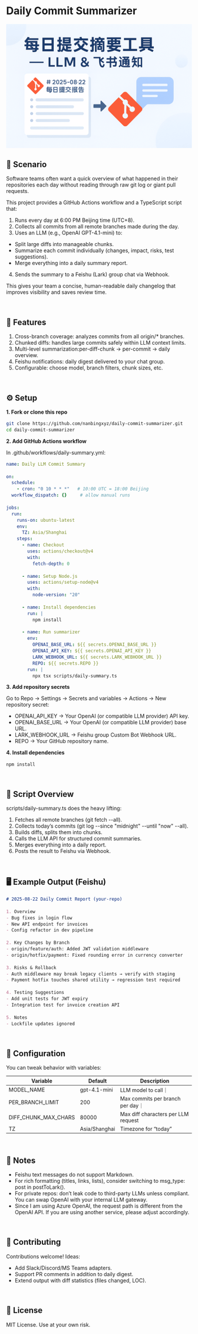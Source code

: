 # Daily Commit Summarizer

![cover](./cover.png)

## 📌 Scenario

Software teams often want a quick overview of what happened in their repositories each day without reading through raw git log or giant pull requests.

This project provides a GitHub Actions workflow and a TypeScript script that:
1. Runs every day at 6:00 PM Beijing time (UTC+8).
2. Collects all commits from all remote branches made during the day.
3. Uses an LLM (e.g., OpenAI GPT-4.1-mini) to:
  - Split large diffs into manageable chunks.
  - Summarize each commit individually (changes, impact, risks, test suggestions).
  - Merge everything into a daily summary report.
4. Sends the summary to a Feishu (Lark) group chat via Webhook.

This gives your team a concise, human-readable daily changelog that improves visibility and saves review time.

<br/>

## 🚀 Features

1. Cross-branch coverage: analyzes commits from all origin/* branches.
2. Chunked diffs: handles large commits safely within LLM context limits.
3. Multi-level summarization:per-diff-chunk → per-commit → daily overview.
4. Feishu notifications: daily digest delivered to your chat group.
5. Configurable: choose model, branch filters, chunk sizes, etc.

<br/>

## ⚙️ Setup

**1. Fork or clone this repo**

```bash
git clone https://github.com/nanbingxyz/daily-commit-summarizer.git
cd daily-commit-summarizer
```

**2. Add GitHub Actions workflow**

In .github/workflows/daily-summary.yml:

```yaml
name: Daily LLM Commit Summary

on:
  schedule:
    - cron: "0 10 * * *"   # 10:00 UTC = 18:00 Beijing
  workflow_dispatch: {}     # allow manual runs

jobs:
  run:
    runs-on: ubuntu-latest
    env:
      TZ: Asia/Shanghai
    steps:
      - name: Checkout
        uses: actions/checkout@v4
        with:
          fetch-depth: 0

      - name: Setup Node.js
        uses: actions/setup-node@v4
        with:
          node-version: "20"

      - name: Install dependencies
        run: |
          npm install

      - name: Run summarizer
        env:
          OPENAI_BASE_URL: ${{ secrets.OPENAI_BASE_URL }}
          OPENAI_API_KEY: ${{ secrets.OPENAI_API_KEY }}
          LARK_WEBHOOK_URL: ${{ secrets.LARK_WEBHOOK_URL }}
          REPO: ${{ secrets.REPO }}
        run: |
          npx tsx scripts/daily-summary.ts
```
**3. Add repository secrets**

Go to Repo → Settings → Secrets and variables → Actions → New repository secret:
* OPENAI_API_KEY → Your OpenAI (or compatible LLM provider) API key.
* OPENAI_BASE_URL → Your OpenAI (or compatible LLM provider) base URL.
* LARK_WEBHOOK_URL → Feishu group Custom Bot Webhook URL.
* REPO → Your GitHub repository name.

**4. Install dependencies**

`npm install`

<br/>

## 📄 Script Overview

scripts/daily-summary.ts does the heavy lifting:
1. Fetches all remote branches (git fetch --all).
2. Collects today’s commits (git log --since "midnight" --until "now" --all).
3. Builds diffs, splits them into chunks.
4. Calls the LLM API for structured commit summaries.
5. Merges everything into a daily report.
6. Posts the result to Feishu via Webhook.

<br/>

## 🖥 Example Output (Feishu)

```markdown
# 2025-08-22 Daily Commit Report (your-repo)

1. Overview
- Bug fixes in login flow
- New API endpoint for invoices
- Config refactor in dev pipeline

2. Key Changes by Branch
- origin/feature/auth: Added JWT validation middleware
- origin/hotfix/payment: Fixed rounding error in currency converter

3. Risks & Rollback
- Auth middleware may break legacy clients → verify with staging
- Payment hotfix touches shared utility → regression test required

4. Testing Suggestions
- Add unit tests for JWT expiry
- Integration test for invoice creation API

5. Notes
- Lockfile updates ignored
```

<br/>

## 🔧 Configuration

You can tweak behavior with variables:

|Variable|Default|Description|
| ---- | ---- | ---- |
|MODEL_NAME|gpt-4.1-mini|LLM model to call｜
|PER_BRANCH_LIMIT|200|Max commits per branch per day｜
|DIFF_CHUNK_MAX_CHARS|80000|Max diff characters per LLM request|
|TZ|Asia/Shanghai|Timezone for “today”|

<br/>

## 📌 Notes
* Feishu text messages do not support Markdown.
*	For rich formatting (titles, links, lists), consider switching to msg_type: post in postToLark().
* For private repos: don’t leak code to third-party LLMs unless compliant. You can swap OpenAI with your internal LLM gateway.
* Since I am using Azure OpenAI, the request path is different from the OpenAI API. If you are using another service, please adjust accordingly.
<br/>

## 🤝 Contributing

Contributions welcome! Ideas:
* Add Slack/Discord/MS Teams adapters.
* Support PR comments in addition to daily digest.
* Extend output with diff statistics (files changed, LOC).

<br/>

## 📜 License

MIT License. Use at your own risk.
